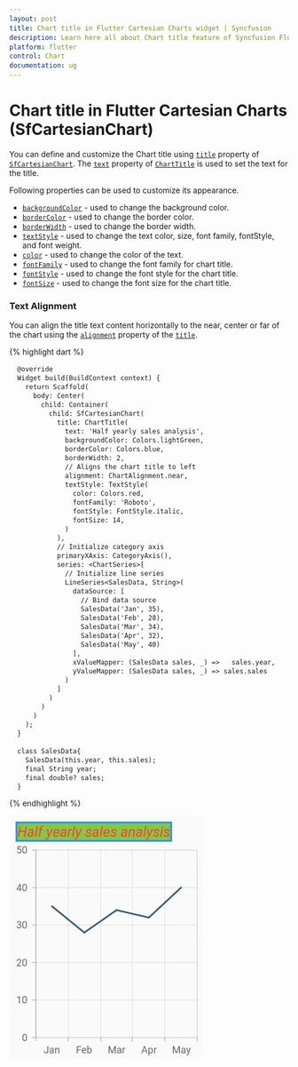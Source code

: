 ```yaml
---
layout: post
title: Chart title in Flutter Cartesian Charts widget | Syncfusion 
description: Learn here all about Chart title feature of Syncfusion Flutter Cartesian Charts (SfCartesianChart) widget and more.
platform: flutter
control: Chart
documentation: ug
---
```


# Chart title in Flutter Cartesian Charts (SfCartesianChart)

You can define and customize the Chart title using [`title`](https://pub.dev/documentation/syncfusion_flutter_charts/latest/charts/SfCartesianChart/title.html) property of [`SfCartesianChart`](https://pub.dev/documentation/syncfusion_flutter_charts/latest/charts/SfCartesianChart-class.html). The [`text`](https://pub.dev/documentation/syncfusion_flutter_charts/latest/charts/ChartTitle/text.html) property of [`ChartTitle`](https://pub.dev/documentation/syncfusion_flutter_charts/latest/charts/ChartTitle-class.html) is used to set the text for the title. 

Following properties can be used to customize its appearance.

* [`backgroundColor`](https://pub.dev/documentation/syncfusion_flutter_charts/latest/charts/ChartTitle/backgroundColor.html) - used to change the background color.
* [`borderColor`](https://pub.dev/documentation/syncfusion_flutter_charts/latest/charts/ChartTitle/borderColor.html) - used to change the border color.
* [`borderWidth`](https://pub.dev/documentation/syncfusion_flutter_charts/latest/charts/ChartTitle/borderWidth.html) - used to change the border width.
* [`textStyle`](https://pub.dev/documentation/syncfusion_flutter_charts/latest/charts/ChartTitle/textStyle.html) - used to change the text color, size, font family, fontStyle, and font weight.
* [`color`](https://pub.dev/documentation/syncfusion_flutter_charts/latest/charts/ChartTitle/textStyle.html) - used to change the color of the text.
* [`fontFamily`](https://pub.dev/documentation/syncfusion_flutter_charts/latest/charts/ChartTitle/textStyle.html) - used to change the font family for chart title. 
* [`fontStyle`](https://pub.dev/documentation/syncfusion_flutter_charts/latest/charts/ChartTitle/textStyle.html) - used to change the font style for the chart title.
* [`fontSize`](https://pub.dev/documentation/syncfusion_flutter_charts/latest/charts/ChartTitle/textStyle.html) - used to change the font size for the chart title.


### Text Alignment

You can align the title text content horizontally to the near, center or far of the chart using the [`alignment`](https://pub.dev/documentation/syncfusion_flutter_charts/latest/charts/ChartTitle/alignment.html) property of the [`title`](https://pub.dev/documentation/syncfusion_flutter_charts/latest/charts/SfCartesianChart/title.html).

{% highlight dart %} 

      @override
      Widget build(BuildContext context) {
        return Scaffold(
          body: Center(
            child: Container(
              child: SfCartesianChart(
                title: ChartTitle(
                  text: 'Half yearly sales analysis',
                  backgroundColor: Colors.lightGreen,
                  borderColor: Colors.blue,
                  borderWidth: 2,
                  // Aligns the chart title to left
                  alignment: ChartAlignment.near,
                  textStyle: TextStyle(
                    color: Colors.red,
                    fontFamily: 'Roboto',
                    fontStyle: FontStyle.italic,
                    fontSize: 14,
                  )
                ),
                // Initialize category axis
                primaryXAxis: CategoryAxis(),
                series: <ChartSeries>[
                  // Initialize line series
                  LineSeries<SalesData, String>(
                    dataSource: [
                      // Bind data source
                      SalesData('Jan', 35),
                      SalesData('Feb', 28),
                      SalesData('Mar', 34),
                      SalesData('Apr', 32),
                      SalesData('May', 40)
                    ],
                    xValueMapper: (SalesData sales, _) =>   sales.year,
                    yValueMapper: (SalesData sales, _) => sales.sales
                  )
                ]
              )
            )
          )
        );
      }

      class SalesData{
        SalesData(this.year, this.sales);
        final String year;
        final double? sales;
      }

{% endhighlight %}

![Chart title](images/chart-title/chart_title.jpg)